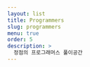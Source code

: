 ```yaml
---
layout: list
title: Programmers
slug: programmers
menu: true
order: 5
description: >
  정점의 프로그래머스 풀이공간
---
```

